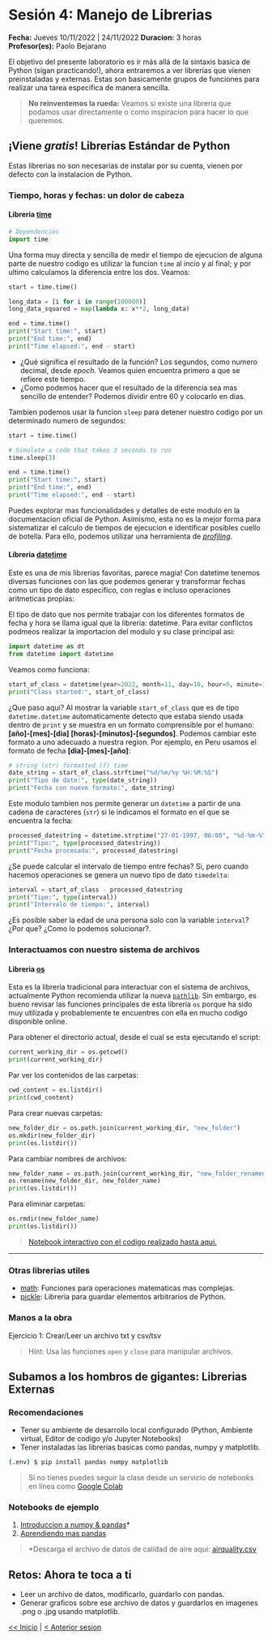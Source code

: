 # Sesión 4: Manejo de Librerias

**Fecha:** Jueves 10/11/2022 | 24/11/2022
**Duracion:** 3 horas  
**Profesor(es):** Paolo Bejarano  

El objetivo del presente laboratorio es ir más allá de la sintaxis basica de Python (sigan practicando!), ahora entraremos a ver librerias que vienen preinstaladas y externas. Estas son basicamente grupos de funciones para realizar una tarea especifica de manera sencilla.

> **No reinventemos la rueda:** Veamos si existe una libreria que podamos usar directamente o como inspiracion para hacer lo que queremos.

## ¡Viene *gratis*! Librerías Estándar de Python

Estas librerias no son necesarias de instalar por su cuenta, vienen por defecto con la instalacion de Python.

### Tiempo, horas y fechas: un dolor de cabeza

#### Libreria [time](https://docs.python.org/3/library/time.html)

```python
# Dependencies
import time
```

Una forma muy directa y sencilla de medir el tiempo de ejecucion de alguna parte de nuestro codigo es utilizar la funcion `time` al incio y al final; y por ultimo calculamos la diferencia entre los dos. Veamos:

```python
start = time.time()

long_data = [i for i in range(100000)]
long_data_squared = map(lambda x: x**2, long_data)

end = time.time()
print("Start time:", start)
print("End time:", end)
print("Time elapsed:", end - start)
```

- ¿Qué significa el resultado de la función? Los segundos, como numero decimal, desde *epoch*. Veamos quien encuentra primero a que se refiere este tiempo.
- ¿Como podemos hacer que el resultado de la diferencia sea mas sencillo de entender? Podemos dividir entre 60 y colocarlo en dias.

Tambien podemos usar la funcion `sleep` para detener nuestro codigo por un determinado numero de segundos:

```python
start = time.time()

# Simulate a code that takes 3 seconds to run
time.sleep(3)

end = time.time()
print("Start time:", start)
print("End time:", end)
print("Time elapsed:", end - start)
```

Puedes explorar mas funcionalidades y detalles de este modulo en la documentacion oficial de Python. Asimismo, esta no es la mejor forma para sistematizar el calculo de tiempos de ejecucion e identificar posibles cuello de botella. Para ello, podemos utilizar una herramienta de [*profiling*](https://docs.python.org/3/library/profile.html).

#### Libreria [datetime](https://docs.python.org/3/library/datetime.html)

Este es una de mis librerias favoritas, parece magia! Con datetime tenemos diversas funciones con las que podemos generar y transformar fechas como un tipo de dato especifico, con reglas e incluso operaciones aritmeticas propias:

El tipo de dato que nos permite trabajar con los diferentes formatos de fecha y hora se llama igual que la libreria: datetime. Para evitar conflictos podmeos realizar la importacion del modulo y su clase principal asi:

```python
import datetime as dt
from datetime import datetime
```

Veamos como funciona:

```python
start_of_class = datetime(year=2022, month=11, day=10, hour=9, minute=30, second=0, microsecond=0)
print("Class started:", start_of_class)
```

¿Que paso aqui? Al mostrar la variable `start_of_class` que es de tipo `datetime.datetime` automaticamente detecto que estaba siendo usada dentro de `print` y se muestra en un formato comprensible por el humano: **[año]-[mes]-[dia] [horas]-[minutos]-[segundos]**. Podemos cambiar este formato a uno adecuado a nuestra region. Por ejemplo, en Peru usamos el formato de fecha **[dia]-[mes]-[año]**:

```python
# string (str) formatted (f) time
date_string = start_of_class.strftime("%d/%m/%y %H:%M:%S")
print("Tipo de dato:", type(date_string))
print("Fecha con nuevo formato:", date_string)
```

Este modulo tambien nos permite generar un `datetime` a partir de una cadena de caracteres (`str`) si le indicamos el formato en el que se encuentra la fecha:

```python
processed_datestring = datetime.strptime("27-01-1997, 06:00", "%d-%m-%Y, %I:%M")
print("Tipo:", type(processed_datestring))
print("Fecha procesada:", processed_datestring)
```

¿Se puede calcular el intervalo de tiempo entre fechas? Si, pero cuando hacemos operaciones se genera un nuevo tipo de dato `timedelta`:

```python
interval = start_of_class - processed_datestring
print("Tipo:", type(interval))
print("Intervalo de tiempo:", interval)
```

¿Es posible saber la edad de una persona solo con la variable `interval`? ¿Por que? ¿Como lo podemos solucionar?.

### Interactuamos con nuestro sistema de archivos

#### Libreria [os](https://docs.python.org/3/library/os.html)

Esta es la libreria tradicional para interactuar con el sistema de archivos, actualmente Python recomienda utilizar la nueva [`pathlib`](https://docs.python.org/3/library/pathlib.html#correspondence-to-tools-in-the-os-module). Sin embargo, es bueno revisar las funciones principales de esta libreria `os` porque ha sido muy utilizada y probablemente te encuentres con ella en mucho codigo disponible online.

Para obtener el directorio actual, desde el cual se esta ejecutando el script:

```python
current_working_dir = os.getcwd()
print(current_working_dir)
```

Par ver los contenidos de las carpetas:

```python
cwd_content = os.listdir()
print(cwd_content)
```

Para crear nuevas carpetas:

```python
new_folder_dir = os.path.join(current_working_dir, "new_folder")
os.mkdir(new_folder_dir)
print(os.listdir())
```

Para cambiar nombres de archivos:

```python
new_folder_name = os.path.join(current_working_dir, "new_folder_renamed")
os.rename(new_folder_dir, new_folder_name)
print(os.listdir())
```

Para eliminar carpetas:

```python
os.rmdir(new_folder_name)
print(os.listdir())
```

> [Notebook interactivo con el codigo realizado hasta aqui.](nbs/session_4.ipynb)

---

### Otras librerias utiles

- [math](https://docs.python.org/3/library/math.html): Funciones para operaciones matematicas mas complejas.
- [pickle](https://docs.python.org/3/library/pickle.html): Libreria para guardar elementos arbitrarios de Python. 

### Manos a la obra

Ejercicio 1: Crear/Leer un archivo txt y csv/tsv

> Hint: Usa las funciones `open` y `close` para manipular archivos.

## Subamos a los hombros de gigantes: Librerias Externas

### Recomendaciones

- Tener su ambiente de desarrollo local configurado (Python, Ambiente virtual, Editor de codigo y/o Jupyter Notebooks)
- Tener instaladas las librerias basicas como pandas, numpy y matplotlib.

```sh
(.env) $ pip install pandas numpy matplotlib
```

> Si no tienes puedes seguir la clase desde un servicio de notebooks en linea como [Google Colab](https://colab.research.google.com/)

### Notebooks de ejemplo

1. [Introduccion a numpy & pandas](nbs/intro_numpy_pandas.ipynb)*
1. [Aprendiendo mas pandas](nbs/aprendiendo_mas_pandas.ipynb)

> \*Descarga el archivo de datos de calidad de aire aqui: [airquality.csv](nbs/data/airquality.csv)

## Retos: Ahora te toca a ti

- Leer un archivo de datos, modificarlo, guardarlo con pandas.
- Generar graficos sobre ese archivo de datos y guardarlos en imagenes .png o .jpg usando matplotlib.

[<< Inicio](README.md)  |  [< Anterior sesion](session_3.md)
